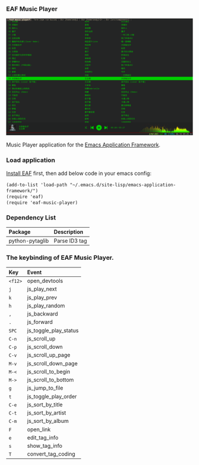 ### EAF Music Player
<p align="center">
  <img width="800" src="./screenshot.png">
</p>

Music Player application for the [Emacs Application Framework](https://github.com/emacs-eaf/emacs-application-framework).

### Load application

[Install EAF](https://github.com/emacs-eaf/emacs-application-framework#install) first, then add below code in your emacs config:

```Elisp
(add-to-list 'load-path "~/.emacs.d/site-lisp/emacs-application-framework/")
(require 'eaf)
(require 'eaf-music-player)
```

### Dependency List

| Package         | Description   |
| :--------       | :------       |
| python-pytaglib | Parse ID3 tag |

### The keybinding of EAF Music Player.

| Key   | Event   |
| :---- | :------ |
| `<f12>` | open_devtools |
| `j` | js_play_next |
| `k` | js_play_prev |
| `h` | js_play_random |
| `,` | js_backward |
| `.` | js_forward |
| `SPC` | js_toggle_play_status |
| `C-n` | js_scroll_up |
| `C-p` | js_scroll_down |
| `C-v` | js_scroll_up_page |
| `M-v` | js_scroll_down_page |
| `M-<` | js_scroll_to_begin |
| `M->` | js_scroll_to_bottom |
| `g` | js_jump_to_file |
| `t` | js_toggle_play_order |
| `C-e` | js_sort_by_title |
| `C-t` | js_sort_by_artist |
| `C-m` | js_sort_by_album |
| `F` | open_link |
| `e` | edit_tag_info |
| `s` | show_tag_info |
| `T` | convert_tag_coding |

